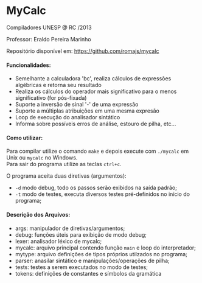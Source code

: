 MyCalc
=====
Compiladores UNESP @ RC /2013

Professor: Eraldo Pereira Marinho

Repositório disponível em: https://github.com/romajs/mycalc

#### Funcionalidades:
- Semelhante a calculadora 'bc', realiza cálculos de expressões algébricas e retorna seu resultado
- Realiza os cálculos do operador mais significativo para o menos significativo (for pós-fixada)
- Suporte a inversão de sinal '-' de uma expressão
- Suporte a múltiplas atribuições em uma mesma expresão
- Loop de execução do analisador sintático
- Informa sobre possíveis erros de análise, estouro de pilha, etc...

#### Como utilizar:

Para compilar utilize o comando `make` e depois execute com `./mycalc` em Unix ou `mycalc` no Windows.  
Para sair do programa utilize as teclas `ctrl+c`.  

O programa aceita duas diretivas (argumentos):  
- `-d` modo debug, todo os passos serão exibidos na saída padrão;
- `-t` modo de testes, executa diversos testes pré-definidos no início do programa;

#### Descrição dos Arquivos:  
- args: manipulador de diretivas/argumentos;
- debug: funções úteis para exibição de modo debug;
- lexer: analisador léxico de mycalc;
- mycalc: arquivo principal contendo função `main` e loop do interpretador;
- mytype: arquivo definições de tipos próprios utilzados no programa;
- parser: anasilar sintático e manipulações/operações de pilha;
- tests: testes a serem executados no modo de testes;
- tokens: definições de constantes e símbolos da gramática
